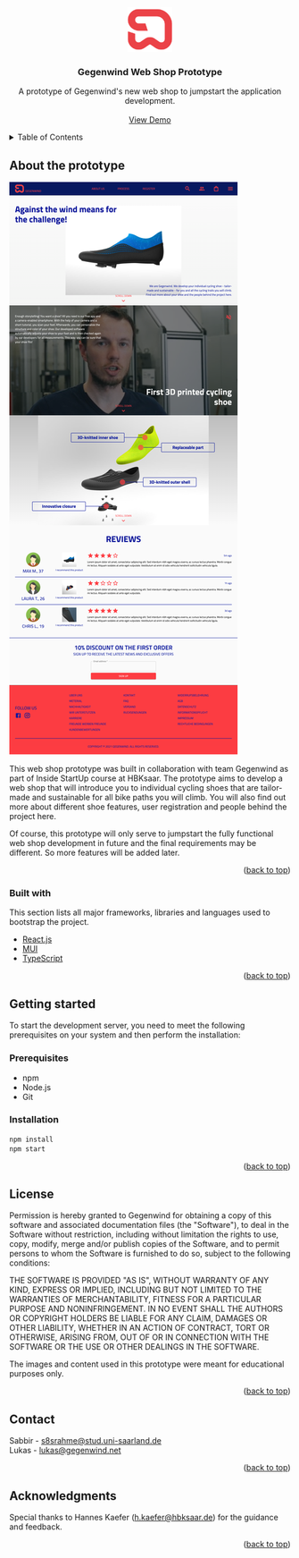 <div id="top"></div>

<!-- PROJECT LOGO -->
<br />
<div align="center">
  <a href="https://gegenwind2022.github.io/gegenwind/">
    <img src="src/assets/logo.png" alt="Logo" width="80" height="80">
  </a>

  <h3 align="center">Gegenwind Web Shop Prototype</h3>

  <p align="center">
    A prototype of Gegenwind's new web shop to jumpstart the application development.
    <br />
    <br />
    <a href="https://gegenwind2022.github.io/gegenwind/">View Demo</a>
  </p>
</div>

<!-- TABLE OF CONTENTS -->
<details>
  <summary>Table of Contents</summary>
  <ol>
    <li>
      <a href="#about-the-prototype">About the prototype</a>
    </li>
    <li>
      <a href="#getting-started">Getting started</a>
      <ul>
        <li><a href="#prerequisites">Prerequisites</a></li>
        <li><a href="#installation">Installation</a></li>
      </ul>
    </li>
    <li><a href="#license">License</a></li>
    <li><a href="#contact">Contact</a></li>
  </ol>
</details>

<!-- ABOUT THE PROTOTYPE -->

## About the prototype

![Prototype Home Page](src/assets/screenshot.png)

This web shop prototype was built in collaboration with team Gegenwind as part of Inside StartUp course at HBKsaar. The prototype aims to develop a web shop that will introduce you to individual cycling shoes that are tailor-made and sustainable for all bike paths you will climb. You will also find out more about different shoe features, user registration and people behind the project here.

Of course, this prototype will only serve to jumpstart the fully functional web shop development in future and the final requirements may be different. So more features will be added later.

<p align="right">(<a href="#top">back to top</a>)</p>

### Built with

This section lists all major frameworks, libraries and languages used to bootstrap the project.

- [React.js](https://reactjs.org/)
- [MUI](https://mui.com/)
- [TypeScript](https://www.typescriptlang.org/)

<p align="right">(<a href="#top">back to top</a>)</p>

<!-- GETTING STARTED -->

## Getting started

To start the development server, you need to meet the following prerequisites on your system and then perform the installation:

### Prerequisites

- npm
- Node.js
- Git

### Installation

```sh
npm install
npm start
```

<p align="right">(<a href="#top">back to top</a>)</p>

<!-- LICENSE -->

## License

Permission is hereby granted to Gegenwind for obtaining a copy of this software and associated documentation files (the "Software"), to deal in the Software without restriction, including without limitation the rights
to use, copy, modify, merge and/or publish copies of the Software, and to permit persons to whom the Software is furnished to do so, subject to the following conditions:

THE SOFTWARE IS PROVIDED "AS IS", WITHOUT WARRANTY OF ANY KIND, EXPRESS OR IMPLIED, INCLUDING BUT NOT LIMITED TO THE WARRANTIES OF MERCHANTABILITY, FITNESS FOR A PARTICULAR PURPOSE AND NONINFRINGEMENT. IN NO EVENT SHALL THE AUTHORS OR COPYRIGHT HOLDERS BE LIABLE FOR ANY CLAIM, DAMAGES OR OTHER LIABILITY, WHETHER IN AN ACTION OF CONTRACT, TORT OR OTHERWISE, ARISING FROM, OUT OF OR IN CONNECTION WITH THE SOFTWARE OR THE USE OR OTHER DEALINGS IN THE SOFTWARE.

The images and content used in this prototype were meant for educational purposes only.

<p align="right">(<a href="#top">back to top</a>)</p>

<!-- CONTACT -->

## Contact

Sabbir - s8srahme@stud.uni-saarland.de
<br />
Lukas - lukas@gegenwind.net

<p align="right">(<a href="#top">back to top</a>)</p>

<!-- ACKNOWLEDGMENTS -->

## Acknowledgments

Special thanks to Hannes Kaefer (h.kaefer@hbksaar.de) for the guidance and feedback.

<p align="right">(<a href="#top">back to top</a>)</p>
